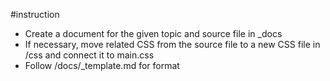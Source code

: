 #instruction

- Create a document for the given topic and source file in _docs
- If necessary, move related CSS from the source file to a new CSS file in /css and connect it to main.css
- Follow /docs/_template.md for format